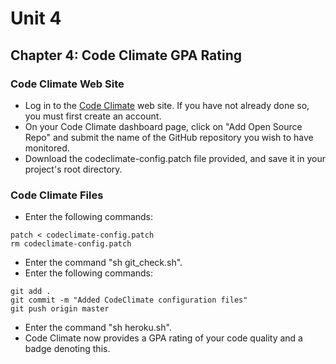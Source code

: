 # Unit 4
## Chapter 4: Code Climate GPA Rating

### Code Climate Web Site
* Log in to the [Code Climate](https://codeclimate.com) web site.  If you have not already done so, you must first create an account.
* On your Code Climate dashboard page, click on "Add Open Source Repo" and submit the name of the GitHub repository you wish to have monitored.
* Download the codeclimate-config.patch file provided, and save it in your project's root directory.

### Code Climate Files
* Enter the following commands:
```
patch < codeclimate-config.patch
rm codeclimate-config.patch
```
* Enter the command "sh git_check.sh".
* Enter the following commands:
```
git add .
git commit -m "Added CodeClimate configuration files"
git push origin master
```
* Enter the command "sh heroku.sh".
* Code Climate now provides a GPA rating of your code quality and a badge denoting this.
